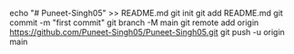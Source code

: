 echo "# Puneet-Singh05" >> README.md
git init
git add README.md
git commit -m "first commit"
git branch -M main
git remote add origin https://github.com/Puneet-Singh05/Puneet-Singh05.git
git push -u origin main
